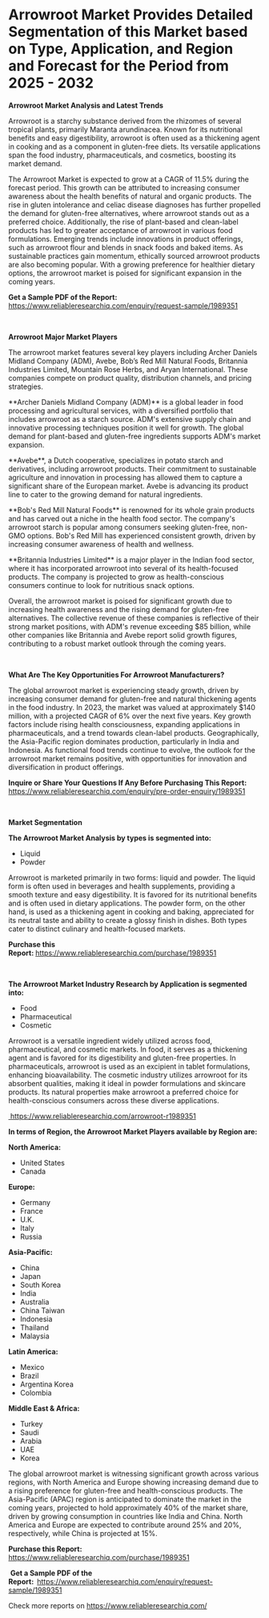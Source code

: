 <p><h1>Arrowroot Market Provides Detailed Segmentation of this Market based on Type, Application, and Region and Forecast for the Period from 2025 - 2032</h1></p><p><strong>Arrowroot Market Analysis and Latest Trends</strong></p>
<p><p>Arrowroot is a starchy substance derived from the rhizomes of several tropical plants, primarily Maranta arundinacea. Known for its nutritional benefits and easy digestibility, arrowroot is often used as a thickening agent in cooking and as a component in gluten-free diets. Its versatile applications span the food industry, pharmaceuticals, and cosmetics, boosting its market demand.</p><p>The Arrowroot Market is expected to grow at a CAGR of 11.5% during the forecast period. This growth can be attributed to increasing consumer awareness about the health benefits of natural and organic products. The rise in gluten intolerance and celiac disease diagnoses has further propelled the demand for gluten-free alternatives, where arrowroot stands out as a preferred choice. Additionally, the rise of plant-based and clean-label products has led to greater acceptance of arrowroot in various food formulations. Emerging trends include innovations in product offerings, such as arrowroot flour and blends in snack foods and baked items. As sustainable practices gain momentum, ethically sourced arrowroot products are also becoming popular. With a growing preference for healthier dietary options, the arrowroot market is poised for significant expansion in the coming years.</p></p>
<p><strong>Get a Sample PDF of the Report:&nbsp;</strong> <a href="https://www.reliableresearchiq.com/enquiry/request-sample/1989351?utm_campaign=973&utm_medium=2&utm_source=Github&utm_content=ia&utm_term=14022025&utm_id=arrowroot">https://www.reliableresearchiq.com/enquiry/request-sample/1989351</a></p>
<p>&nbsp;</p>
<p><strong>Arrowroot Major Market Players</strong></p>
<p><p>The arrowroot market features several key players including Archer Daniels Midland Company (ADM), Avebe, Bob’s Red Mill Natural Foods, Britannia Industries Limited, Mountain Rose Herbs, and Aryan International. These companies compete on product quality, distribution channels, and pricing strategies.</p><p>**Archer Daniels Midland Company (ADM)** is a global leader in food processing and agricultural services, with a diversified portfolio that includes arrowroot as a starch source. ADM's extensive supply chain and innovative processing techniques position it well for growth. The global demand for plant-based and gluten-free ingredients supports ADM's market expansion.</p><p>**Avebe**, a Dutch cooperative, specializes in potato starch and derivatives, including arrowroot products. Their commitment to sustainable agriculture and innovation in processing has allowed them to capture a significant share of the European market. Avebe is advancing its product line to cater to the growing demand for natural ingredients.</p><p>**Bob's Red Mill Natural Foods** is renowned for its whole grain products and has carved out a niche in the health food sector. The company's arrowroot starch is popular among consumers seeking gluten-free, non-GMO options. Bob's Red Mill has experienced consistent growth, driven by increasing consumer awareness of health and wellness.</p><p>**Britannia Industries Limited** is a major player in the Indian food sector, where it has incorporated arrowroot into several of its health-focused products. The company is projected to grow as health-conscious consumers continue to look for nutritious snack options.</p><p>Overall, the arrowroot market is poised for significant growth due to increasing health awareness and the rising demand for gluten-free alternatives. The collective revenue of these companies is reflective of their strong market positions, with ADM's revenue exceeding $85 billion, while other companies like Britannia and Avebe report solid growth figures, contributing to a robust market outlook through the coming years.</p></p>
<p>&nbsp;</p>
<p><strong>What Are The Key Opportunities For Arrowroot Manufacturers?</strong></p>
<p><p>The global arrowroot market is experiencing steady growth, driven by increasing consumer demand for gluten-free and natural thickening agents in the food industry. In 2023, the market was valued at approximately $140 million, with a projected CAGR of 6% over the next five years. Key growth factors include rising health consciousness, expanding applications in pharmaceuticals, and a trend towards clean-label products. Geographically, the Asia-Pacific region dominates production, particularly in India and Indonesia. As functional food trends continue to evolve, the outlook for the arrowroot market remains positive, with opportunities for innovation and diversification in product offerings.</p></p>
<p><strong>Inquire or Share Your Questions If Any Before Purchasing This Report:</strong> <a href="https://www.reliableresearchiq.com/enquiry/pre-order-enquiry/1989351?utm_campaign=973&utm_medium=2&utm_source=Github&utm_content=ia&utm_term=14022025&utm_id=arrowroot">https://www.reliableresearchiq.com/enquiry/pre-order-enquiry/1989351</a></p>
<p>&nbsp;</p>
<p><strong>Market Segmentation</strong></p>
<p><strong>The Arrowroot Market Analysis by types is segmented into:</strong></p>
<p><ul><li>Liquid</li><li>Powder</li></ul></p>
<p><p>Arrowroot is marketed primarily in two forms: liquid and powder. The liquid form is often used in beverages and health supplements, providing a smooth texture and easy digestibility. It is favored for its nutritional benefits and is often used in dietary applications. The powder form, on the other hand, is used as a thickening agent in cooking and baking, appreciated for its neutral taste and ability to create a glossy finish in dishes. Both types cater to distinct culinary and health-focused markets.</p></p>
<p><strong>Purchase this Report:&nbsp;</strong><a href="https://www.reliableresearchiq.com/purchase/1989351?utm_campaign=973&utm_medium=2&utm_source=Github&utm_content=ia&utm_term=14022025&utm_id=arrowroot">https://www.reliableresearchiq.com/purchase/1989351</a></p>
<p>&nbsp;</p>
<p><strong>The Arrowroot Market Industry Research by Application is segmented into:</strong></p>
<p><ul><li>Food</li><li>Pharmaceutical</li><li>Cosmetic</li></ul></p>
<p><p>Arrowroot is a versatile ingredient widely utilized across food, pharmaceutical, and cosmetic markets. In food, it serves as a thickening agent and is favored for its digestibility and gluten-free properties. In pharmaceuticals, arrowroot is used as an excipient in tablet formulations, enhancing bioavailability. The cosmetic industry utilizes arrowroot for its absorbent qualities, making it ideal in powder formulations and skincare products. Its natural properties make arrowroot a preferred choice for health-conscious consumers across these diverse applications.</p></p>
<p><a href="https://www.reliableresearchiq.com/arrowroot-r1989351?utm_campaign=973&utm_medium=2&utm_source=Github&utm_content=ia&utm_term=14022025&utm_id=arrowroot">&nbsp;https://www.reliableresearchiq.com/arrowroot-r1989351</a></p>
<p><strong>In terms of Region, the Arrowroot Market Players available by Region are:</strong></p>
<p>
    <p> <strong> North America: </strong>
        <ul>
            <li>United States</li>
            <li>Canada</li>
        </ul>
        </p> 
    <p> <strong> Europe: </strong>
        <ul>
            <li>Germany</li>
            <li>France</li>
            <li>U.K.</li>
            <li>Italy</li>
            <li>Russia</li>
        </ul>
        </p> 
    <p> <strong> Asia-Pacific: </strong>
        <ul>
            <li>China</li>
            <li>Japan</li>
            <li>South Korea</li>
            <li>India</li>
            <li>Australia</li>
            <li>China Taiwan</li>
            <li>Indonesia</li>
            <li>Thailand</li>
            <li>Malaysia</li>
        </ul>
        </p> 
    <p> <strong> Latin America: </strong>
        <ul>
            <li>Mexico</li>
            <li>Brazil</li>
            <li>Argentina Korea</li>
            <li>Colombia</li>
        </ul>
        </p> 
    <p> <strong> Middle East & Africa: </strong>
        <ul>
            <li>Turkey</li>
            <li>Saudi</li>
            <li>Arabia</li>
            <li>UAE</li>
            <li>Korea</li>
        </ul>
    </p>
    </p>
<p><p>The global arrowroot market is witnessing significant growth across various regions, with North America and Europe showing increasing demand due to a rising preference for gluten-free and health-conscious products. The Asia-Pacific (APAC) region is anticipated to dominate the market in the coming years, projected to hold approximately 40% of the market share, driven by growing consumption in countries like India and China. North America and Europe are expected to contribute around 25% and 20%, respectively, while China is projected at 15%.</p></p>
<p><strong>Purchase this Report: </strong><a href="https://www.reliableresearchiq.com/purchase/1989351?utm_campaign=973&utm_medium=2&utm_source=Github&utm_content=ia&utm_term=14022025&utm_id=arrowroot">https://www.reliableresearchiq.com/purchase/1989351</a></p>
<p>&nbsp;<strong>Get a Sample PDF of the Report:&nbsp;&nbsp;</strong><a href="https://www.reliableresearchiq.com/enquiry/request-sample/1989351?utm_campaign=973&utm_medium=2&utm_source=Github&utm_content=ia&utm_term=14022025&utm_id=arrowroot">https://www.reliableresearchiq.com/enquiry/request-sample/1989351</a></p>
<p><strong></strong></p>
<p>Check more reports on <a href="https://www.reliableresearchiq.com/?utm_campaign=973&utm_medium=2&utm_source=Github&utm_content=ia&utm_term=14022025&utm_id=arrowroot">https://www.reliableresearchiq.com/</a></p>